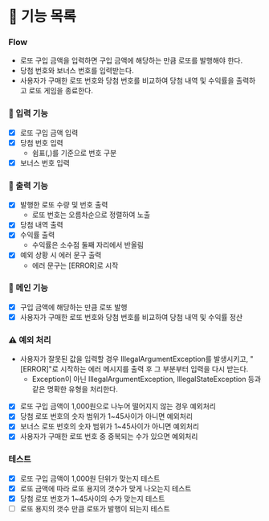 # 📝 기능 목록

### Flow
- 로또 구입 금액을 입력하면 구입 금액에 해당하는 만큼 로또를 발행해야 한다.
- 당첨 번호와 보너스 번호를 입력받는다.
- 사용자가 구매한 로또 번호와 당첨 번호를 비교하여 당첨 내역 및 수익률을 출력하고 로또 게임을 종료한다.


### 🔨 입력 기능
- [x] 로또 구입 금액 입력
- [x] 당첨 번호 입력
  - 쉼표(,)를 기준으로 번호 구분
- [x] 보너스 번호 입력
  <br>

### 🔨 출력 기능
- [x] 발행한 로또 수량 및 번호 출력
  - 로또 번호는 오름차순으로 정렬하여 노출
- [x] 당첨 내역 출력
- [x] 수익률 출력
  - 수익률은 소수점 둘째 자리에서 반올림
- [x] 예외 상황 시 에러 문구 출력
  - 에러 문구는 [ERROR]로 시작
    <br>


### 🔨 메인 기능
- [x] 구입 금액에 해당하는 만큼 로또 발행
- [x] 사용자가 구매한 로또 번호와 당첨 번호를 비교하여 당첨 내역 및 수익률 정산
  <br>

### ⚠️ 예외 처리
- 사용자가 잘못된 값을 입력할 경우 IllegalArgumentException를 발생시키고, "[ERROR]"로 시작하는 에러 메시지를 출력 후 그 부분부터 입력을 다시 받는다.
  - Exception이 아닌 IllegalArgumentException, IllegalStateException 등과 같은 명확한 유형을 처리한다.
- [x] 로또 구입 금액이 1,000원으로 나누어 떨어지지 않는 경우 예외처리
- [x] 당첨 로또 번호의 숫자 범위가 1~45사이가 아니면 예외처리
- [x] 보너스 로또 번호의 숫자 범위가 1~45사이가 아니면 예외처리
- [x] 사용자가 구매한 로또 번호 중 중복되는 수가 있으면 예외처리

### 테스트
- [x] 로또 구입 금액이 1,000원 단위가 맞는지 테스트
- [x] 로또 금액에 따라 로또 용지의 갯수가 맞게 나오는지 테스트
- [x] 당첨 로또 번호가 1~45사이의 수가 맞는지 테스트
- [ ] 로또 용지의 갯수 만큼 로또가 발행이 되는지 테스트